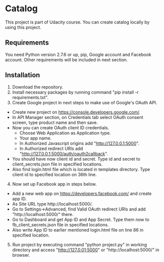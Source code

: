 # Catalog
This project is part of Udacity course. You can create catalog locally by using this project.

## Requirements
You need Python version 2.7.6 or up, pip, Google account and Facebook account. Other requirements will be included in next section.

## Installation

1. Download the repository.
2. Install necessary packages by running command "pip install -r requirements.txt".
3. Create Google project in next steps to make use of Google's OAuth API.
- Create new project on https://console.developers.google.com/.
- In API Manager section, on Credentials tab select OAuth consent screen, type product name and then save.
- Now you can create OAuth client ID credentials.
  - Choose Web Application as Application type.
  - Your app name.
  - In Authorized Javascript origins add "http://127.0.0.1:5000".
  - In Authorized redirect URIs add "http://127.0.0.1:5000/auth/oauth2callback".
- You should have now client id and secret. Type id and secret to client_secrets.json file in specified locations.
- Also find login.html file which is located in templates directory. Type client id to specified location on 36th line.
4. Now set up Facebook app in steps below.
- Add a new web app on https://developers.facebook.com/ and create app ID.
- As Site URL type http://localhost:5000/.
- Go to Settings->Advanced, find Valid OAuth redirect URIs and add "http://localhost:5000/" there.
- Go to Dashboard and get App ID and App Secret. Type them now to fb_client_secrets.json file in specified locations.
- Also write App ID to earlier mentioned login.html file on line 86 in specified location.
5. Run project by executing command "python project.py" in working directory and access "http://127.0.01:5000" or "http://localhost:5000/" in browser.
